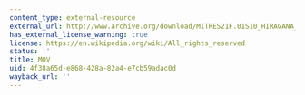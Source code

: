 ```yaml
---
content_type: external-resource
external_url: http://www.archive.org/download/MITRES21F.01S10_HIRAGANA_EXERCISES/1c7.mov
has_external_license_warning: true
license: https://en.wikipedia.org/wiki/All_rights_reserved
status: ''
title: MOV
uid: 4f38a65d-e868-428a-82a4-e7cb59adac0d
wayback_url: ''
---
```


